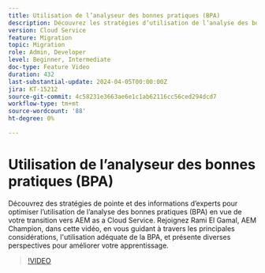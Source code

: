 ```yaml
---
title: Utilisation de l’analyseur des bonnes pratiques (BPA)
description: Découvrez les stratégies d’utilisation de l’analyse des bonnes pratiques (BPA) pour vous préparer à votre transition vers AEM as a Cloud Service.
version: Cloud Service
feature: Migration
topic: Migration
role: Admin, Developer
level: Beginner, Intermediate
doc-type: Feature Video
duration: 432
last-substantial-update: 2024-04-05T00:00:00Z
jira: KT-15212
source-git-commit: 4c58231e3663ae6e1c1ab62116cc56ced294dcd7
workflow-type: tm+mt
source-wordcount: '88'
ht-degree: 0%

---
```



# Utilisation de l’analyseur des bonnes pratiques (BPA)

Découvrez des stratégies de pointe et des informations d’experts pour optimiser l’utilisation de l’analyse des bonnes pratiques (BPA) en vue de votre transition vers AEM as a Cloud Service. Rejoignez Rami El Gamal, AEM Champion, dans cette vidéo, en vous guidant à travers les principales considérations, l&#39;utilisation adéquate de la BPA, et présente diverses perspectives pour améliorer votre apprentissage.

>[!VIDEO](https://video.tv.adobe.com/v/3428022/?learn=on)
